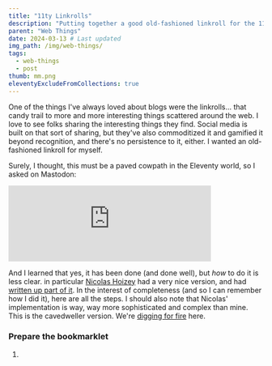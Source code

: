 ```yaml
---
title: "11ty Linkrolls"
description: "Putting together a good old-fashioned linkroll for the 11ty static site generator."
parent: "Web Things"
date: 2024-03-13 # Last updated
img_path: /img/web-things/
tags:
  - web-things
  - post
thumb: mm.png
eleventyExcludeFromCollections: true
---
```


One of the things I've always loved about blogs were the linkrolls... that candy trail to more and more interesting things scattered around the web. I love to see folks sharing the interesting things they find. Social media is built on that sort of sharing, but they've also commoditized it and gamified it beyond recognition, and there's no persistence to it, either. I wanted an old-fashioned linkroll for myself.

Surely, I thought, this must be a paved cowpath in the Eleventy world, so I asked on Mastodon:

<iframe src="https://mastodon.social/@tbaxter/112083281191909486/embed" class="mastodon-embed" style="max-width: 100%; border: 0" width="400" allowfullscreen="allowfullscreen"></iframe><script src="https://mastodon.social/embed.js" async="async"></script>

And I learned that yes, it has been done (and done well), but *how* to do it is less clear. in particular [Nicolas Hoizey](https://nicolas-hoizey.com/) had a very nice version, and had [written up part of it](https://nicolas-hoizey.com/articles/2023/02/08/a-bookmarklet-to-create-a-new-link-content-markdown-on-github/). In the interest of completeness (and so I can remember how I did it), here are all the steps. I should also note that Nicolas' implementation is way, way more sophisticated and complex than mine. This is the cavedweller version. We're [digging for fire](https://www.youtube.com/watch?v=xekfBhiqfig) here.

### Prepare the bookmarklet
1. 
